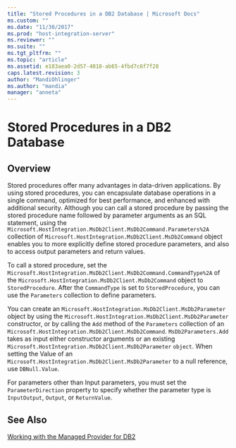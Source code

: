 ```yaml
---
title: "Stored Procedures in a DB2 Database | Microsoft Docs"
ms.custom: ""
ms.date: "11/30/2017"
ms.prod: "host-integration-server"
ms.reviewer: ""
ms.suite: ""
ms.tgt_pltfrm: ""
ms.topic: "article"
ms.assetid: e183aea0-2d57-4018-ab65-4fbd7c6f7f28
caps.latest.revision: 3
author: "MandiOhlinger"
ms.author: "mandia"
manager: "anneta"
---
```

# Stored Procedures in a DB2 Database

## Overview
Stored procedures offer many advantages in data-driven applications. By using stored procedures, you can encapsulate database operations in a single command, optimized for best performance, and enhanced with additional security. Although you can call a stored procedure by passing the stored procedure name followed by parameter arguments as an SQL statement, using the `Microsoft.HostIntegration.MsDb2Client.MsDb2Command.Parameters%2A` collection of `Microsoft.HostIntegration.MsDb2Client.MsDb2Command` object enables you to more explicitly define stored procedure parameters, and also to access output parameters and return values.  
  
 To call a stored procedure, set the `Microsoft.HostIntegration.MsDb2Client.MsDb2Command.CommandType%2A` of the `Microsoft.HostIntegration.MsDb2Client.MsDb2Command` object to `StoredProcedure`. After the `CommandType` is set to `StoredProcedure`, you can use the `Parameters` collection to define parameters.  
  
 You can create an `Microsoft.HostIntegration.MsDb2Client.MsDb2Parameter` object by using the `Microsoft.HostIntegration.MsDb2Client.MsDb2Parameter` constructor, or by calling the `Add` method of the `Parameters` collection of an `Microsoft.HostIntegration.MsDb2Client.MsDb2Command`. `MsDb2Parameters.Add` takes as input either constructor arguments or an existing `Microsoft.HostIntegration.MsDb2Client.MsDb2Parameter` `object`. When setting the Value of an `Microsoft.HostIntegration.MsDb2Client.MsDb2Parameter` to a null reference, use `DBNull.Value`.  
  
 For parameters other than Input parameters, you must set the `ParameterDirection` property to specify whether the parameter type is `InputOutput`, `Output`, or `ReturnValue`.  
  
## See Also  
 [Working with the Managed Provider for DB2](../core/working-with-the-managed-provider-for-db21.md)